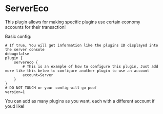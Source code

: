 # ServerEco
This plugin allows for making specific plugins use certain economy accounts for their transaction!

Basic config:
```
# If true, You will get information like the plugins ID displayed into the server console
debug=false
plugin {
    servereco {
        # This is an example of how to configure this plugin, Just add more like this below to configure another plugin to use an account
        account=Server
    }
}
# DO NOT TOUCH or your config will go poof
version=1
```
You can add as many plugins as you want, each with a different account if youd like!
